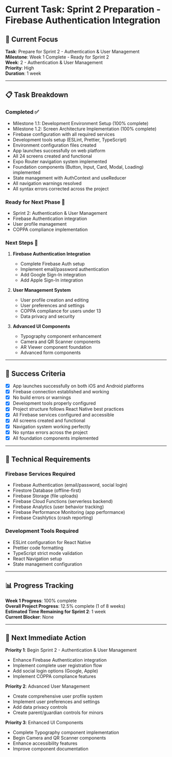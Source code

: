 # Current Task: Sprint 2 Preparation - Firebase Authentication Integration

## 🎯 **Current Focus**

**Task**: Prepare for Sprint 2 - Authentication & User Management  
**Milestone**: Week 1 Complete - Ready for Sprint 2  
**Week**: 2 - Authentication & User Management  
**Priority**: High  
**Duration**: 1 week  

---

## 📋 **Task Breakdown**

### **Completed ✅**
- Milestone 1.1: Development Environment Setup (100% complete)
- Milestone 1.2: Screen Architecture Implementation (100% complete)
- Firebase configuration with all required services
- Development tools setup (ESLint, Prettier, TypeScript)
- Environment configuration files created
- App launches successfully on web platform
- All 24 screens created and functional
- Expo Router navigation system implemented
- Foundation components (Button, Input, Card, Modal, Loading) implemented
- State management with AuthContext and useReducer
- All navigation warnings resolved
- All syntax errors corrected across the project

### **Ready for Next Phase 🚀**
- Sprint 2: Authentication & User Management
- Firebase Authentication integration
- User profile management
- COPPA compliance implementation

### **Next Steps 📝**
1. **Firebase Authentication Integration**
   - Complete Firebase Auth setup
   - Implement email/password authentication
   - Add Google Sign-In integration
   - Add Apple Sign-In integration

2. **User Management System**
   - User profile creation and editing
   - User preferences and settings
   - COPPA compliance for users under 13
   - Data privacy and security

3. **Advanced UI Components**
   - Typography component enhancement
   - Camera and QR Scanner components
   - AR Viewer component foundation
   - Advanced form components

---

## 🎯 **Success Criteria**

- [x] App launches successfully on both iOS and Android platforms
- [x] Firebase connection established and working
- [x] No build errors or warnings
- [x] Development tools properly configured
- [x] Project structure follows React Native best practices
- [x] All Firebase services configured and accessible
- [x] All screens created and functional
- [x] Navigation system working perfectly
- [x] No syntax errors across the project
- [x] All foundation components implemented

---

## 🔧 **Technical Requirements**

### **Firebase Services Required**
- Firebase Authentication (email/password, social login)
- Firestore Database (offline-first)
- Firebase Storage (file uploads)
- Firebase Cloud Functions (serverless backend)
- Firebase Analytics (user behavior tracking)
- Firebase Performance Monitoring (app performance)
- Firebase Crashlytics (crash reporting)

### **Development Tools Required**
- ESLint configuration for React Native
- Prettier code formatting
- TypeScript strict mode validation
- React Navigation setup
- State management configuration

---

## 📊 **Progress Tracking**

**Week 1 Progress**: 100% complete  
**Overall Project Progress**: 12.5% complete (1 of 8 weeks)  
**Estimated Time Remaining for Sprint 2**: 1 week  
**Current Blocker**: None  

---

## 🚀 **Next Immediate Action**

**Priority 1**: Begin Sprint 2 - Authentication & User Management
- Enhance Firebase Authentication integration
- Implement complete user registration flow
- Add social login options (Google, Apple)
- Implement COPPA compliance features

**Priority 2**: Advanced User Management
- Create comprehensive user profile system
- Implement user preferences and settings
- Add data privacy controls
- Create parent/guardian controls for minors

**Priority 3**: Enhanced UI Components
- Complete Typography component implementation
- Begin Camera and QR Scanner components
- Enhance accessibility features
- Improve component documentation
